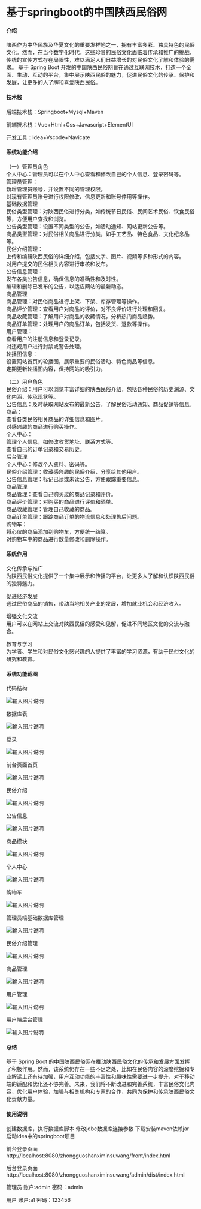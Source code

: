 # 基于springboot的中国陕西民俗网

#### 介绍

陕西作为中华民族及华夏文化的重要发祥地之一，拥有丰富多彩、独具特色的民俗文化。然而，在当今数字化时代，这些珍贵的民俗文化面临着传承和推广的挑战，传统的宣传方式存在局限性，难以满足人们日益增长的对民俗文化了解和体验的需求。
基于 Spring Boot 开发的中国陕西民俗网旨在通过互联网技术，打造一个全面、生动、互动的平台，集中展示陕西民俗的魅力，促进民俗文化的传承、保护和发展，让更多的人了解和喜爱陕西民俗。

#### 技术栈

后端技术栈：Springboot+Mysql+Maven

前端技术栈：Vue+Html+Css+Javascript+ElementUI

开发工具：Idea+Vscode+Navicate

#### 系统功能介绍

（一）管理员角色  
个人中心：管理员可以在个人中心查看和修改自己的个人信息、登录密码等。  
管理员管理：  
新增管理员账号，并设置不同的管理权限。  
对现有管理员账号进行权限修改、信息更新和账号停用等操作。  
基础数据管理  
民俗类型管理：对陕西民俗进行分类，如传统节日民俗、民间艺术民俗、饮食民俗等，方便用户查找和浏览。  
公告类型管理：设置不同类型的公告，如活动通知、网站更新公告等。  
商品类型管理：对民俗相关商品进行分类，如手工艺品、特色食品、文化纪念品等。  
民俗介绍管理：  
上传和编辑陕西民俗的详细介绍，包括文字、图片、视频等多种形式的内容。  
对用户提交的民俗相关内容进行审核和发布。  
公告信息管理：  
发布各类公告信息，确保信息的准确性和及时性。  
编辑和删除已发布的公告，以适应网站的最新动态。  
商品管理  
商品管理：对民俗商品进行上架、下架、库存管理等操作。  
商品评价管理：查看用户对商品的评价，对不良评价进行处理和回复。  
商品收藏管理：了解用户对商品的收藏情况，分析热门商品趋势。  
商品订单管理：处理用户的商品订单，包括发货、退款等操作。  
用户管理：  
查看用户的注册信息和登录记录。  
对违规用户进行封禁或警告处理。  
轮播图信息：  
设置网站首页的轮播图，展示重要的民俗活动、特色商品等信息。  
定期更新轮播图内容，保持网站的吸引力。  

（二）用户角色  
民俗介绍：用户可以浏览丰富详细的陕西民俗介绍，包括各种民俗的历史渊源、文化内涵、传承现状等。  
公告信息：及时获取网站发布的最新公告，了解民俗活动通知、商品促销等信息。  
商品：  
查看各类民俗相关商品的详细信息和图片。  
对感兴趣的商品进行购买操作。  
个人中心：  
管理个人信息，如修改收货地址、联系方式等。  
查看自己的订单记录和交易历史。  
后台管理  
个人中心：修改个人资料、密码等。  
民俗介绍管理：收藏感兴趣的民俗介绍，分享给其他用户。  
公告信息管理：标记已读或未读公告，方便跟踪重要信息。  
商品管理  
商品管理：查看自己购买过的商品记录和评价。  
商品评价管理：对购买的商品进行评价和晒单。  
商品收藏管理：管理自己收藏的商品。  
商品订单管理：跟踪商品订单的物流信息和处理售后问题。  
购物车：  
将心仪的商品添加到购物车，方便统一结算。  
对购物车中的商品进行数量修改和删除操作。  

#### 系统作用

文化传承与推广  
为陕西民俗文化提供了一个集中展示和传播的平台，让更多人了解和认识陕西民俗的独特魅力。  

促进经济发展  
通过民俗商品的销售，带动当地相关产业的发展，增加就业机会和经济收入。  

增强文化交流  
用户可以在网站上交流对陕西民俗的感受和见解，促进不同地区文化的交流与融合。  

教育与学习  
为学者、学生和对民俗文化感兴趣的人提供了丰富的学习资源，有助于民俗文化的研究和教育。  

#### 系统功能截图

代码结构

![输入图片说明](images/16d608417b571cd9e487ef3029864c3.png)

数据库表

![输入图片说明](images/b1f1dba587474f298b7930cd79e59e3.png)

登录

![输入图片说明](images/1eee26ae119d3e731f9da83301f6a9f.png)

前台页面首页

![输入图片说明](images/cd4b7d3d80c05037214d77b256e8734.png)

民俗介绍

![输入图片说明](images/fa09582cf9d6575c4a96f8b5bd4b5e7.png)

公告信息

![输入图片说明](images/48eef4f2545e1ea2b7968b7c4693a16.png)

商品模块

![输入图片说明](images/72cefddff9ea8088c2005d16d76422a.png)

个人中心

![输入图片说明](images/b5a3f5222c658e6e5707b25d2a91527.png)

购物车

![输入图片说明](images/5b73d4151f6fc07cf862841d717e8a3.png)

管理员端基础数据库管理

![输入图片说明](images/aeda531b54dfaf3eed8b6ef13409897.png)

民俗介绍管理

![输入图片说明](images/d5b5ed9684eb0734efb47f86b041f95.png)

商品管理

![输入图片说明](images/00c03bf6a0c7ef0196689369b9483f3.png)

用户管理

![输入图片说明](images/1cb4a34d35516ccb0c0ab5d14bb8b4f.png)

用户端后台管理

![输入图片说明](images/76ccfff0b518357a0770b9fd1238d92.png)

#### 总结

基于 Spring Boot 的中国陕西民俗网在推动陕西民俗文化的传承和发展方面发挥了积极作用。然而，该系统仍存在一些不足之处，比如在民俗内容的深度挖掘和专业解读上还有待加强，用户互动功能的丰富性和趣味性需要进一步提升，对于移动端的适配和优化还不够完善。未来，我们将不断改进和完善系统，丰富民俗文化内容，优化用户体验，加强与相关机构和专家的合作，共同为保护和传承陕西民俗文化贡献力量。

#### 使用说明

创建数据库，执行数据库脚本 修改jdbc数据库连接参数 下载安装maven依赖jar 启动idea中的springboot项目

前台登录页面
http://localhost:8080/zhongguoshanximinsuwang/front/index.html

后台登录页面
http://localhost:8080/zhongguoshanximinsuwang/admin/dist/index.html

管理员				账户:admin 		密码：admin

用户				账户:a1 		密码：123456